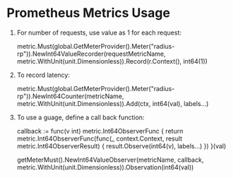 # Prometheus Metrics Usage


1. For number of requests, use value as 1 for each request:

	metric.Must(global.GetMeterProvider().Meter("radius-rp")).NewInt64ValueRecorder(requestMetricName, metric.WithUnit(unit.Dimensionless)).Record(r.Context(), int64(1))

2. To record latency:

	metric.Must(global.GetMeterProvider().Meter("radius-rp")).NewInt64Counter(metricName, metric.WithUnit(unit.Dimensionless)).Add(ctx, int64(val), labels...)

3. To use a guage, define a call back function:

	callback := func(v int) metric.Int64ObserverFunc {
		return metric.Int64ObserverFunc(func(_ context.Context, result metric.Int64ObserverResult) { result.Observe(int64(v), labels...) })
	}(val)

	getMeterMust().NewInt64ValueObserver(metricName, callback, metric.WithUnit(unit.Dimensionless)).Observation(int64(val))
